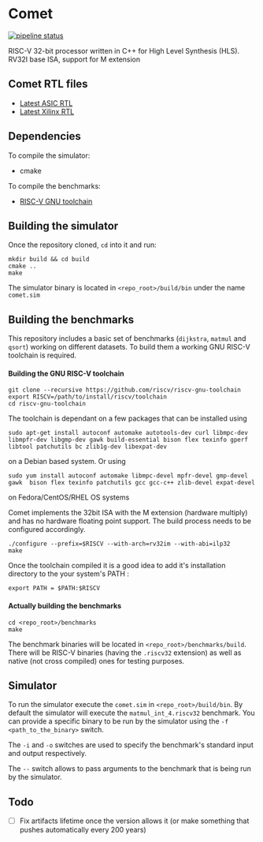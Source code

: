 # Comet


[![pipeline status](https://gitlab.inria.fr/srokicki/Comet/badges/rework/pipeline.svg)](https://gitlab.inria.fr/srokicki/Comet/commits/rework)


RISC-V 32-bit processor written in C++ for High Level Synthesis (HLS).
RV32I base ISA, support for M extension

## Comet RTL files

- [Latest ASIC RTL](https://gitlab.inria.fr/srokicki/comet/-/jobs/artifacts/rework/browse?job=catapult_ASIC)
- [Latest Xilinx RTL](https://gitlab.inria.fr/srokicki/comet/-/jobs/artifacts/rework/browse?job=catapult_Xilinx)

## Dependencies
To compile the simulator:
  - cmake

To compile the benchmarks:
  - [RISC-V GNU toolchain](https://github.com/riscv/riscv-tools)

## Building the simulator

Once the repository cloned, `cd` into it and run:

```
mkdir build && cd build
cmake ..
make
```

The simulator binary is located in `<repo_root>/build/bin` under the name `comet.sim`

## Building the benchmarks

This repository includes a basic set of benchmarks (`dijkstra`, `matmul` and `qsort`) working on different datasets.
To build them a working GNU RISC-V toolchain is required.

#### Building the GNU RISC-V toolchain

```
git clone --recursive https://github.com/riscv/riscv-gnu-toolchain
export RISCV=/path/to/install/riscv/toolchain
cd riscv-gnu-toolchain
```

The toolchain is dependant on a few packages that can be installed using

```
sudo apt-get install autoconf automake autotools-dev curl libmpc-dev libmpfr-dev libgmp-dev gawk build-essential bison flex texinfo gperf libtool patchutils bc zlib1g-dev libexpat-dev
```
on a Debian based system.
Or using
```
sudo yum install autoconf automake libmpc-devel mpfr-devel gmp-devel gawk  bison flex texinfo patchutils gcc gcc-c++ zlib-devel expat-devel
```
on Fedora/CentOS/RHEL OS systems

Comet implements the 32bit ISA with the M extension (hardware multiply) and has no hardware floating point support.
The build process needs to be configured accordingly.

```
./configure --prefix=$RISCV --with-arch=rv32im --with-abi=ilp32
make
```

Once the toolchain compiled it is a good idea to add it's installation directory to the your system's PATH :
```
export PATH = $PATH:$RISCV
```

#### Actually building the benchmarks

```
cd <repo_root>/benchmarks
make
```
The benchmark binaries will be located in `<repo_root>/benchmarks/build`.
There will be RISC-V binaries (having the `.riscv32` extension) as well as native (not cross compiled) ones for testing purposes.

## Simulator
To run the simulator execute the `comet.sim` in `<repo_root>/build/bin`.
By default the simulator will execute the `matmul_int_4.riscv32` benchmark. You can provide a specific binary to be run by the simulator using the `-f <path_to_the_binary>` switch.

The `-i` and `-o` switches are used to specify the benchmark's standard input and output respectively.

The `--` switch allows to pass arguments to the benchmark that is being run by the simulator.


## Todo

- [ ] Fix artifacts lifetime once the version allows it (or make something that pushes automatically every 200 years)

